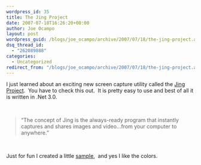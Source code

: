 ```yaml
---
wordpress_id: 35
title: The Jing Project
date: 2007-07-18T16:26:20+00:00
author: Joe Ocampo
layout: post
wordpress_guid: /blogs/joe_ocampo/archive/2007/07/18/the-jing-project.aspx
dsq_thread_id:
  - "262089888"
categories:
  - Uncategorized
redirect_from: "/blogs/joe_ocampo/archive/2007/07/18/the-jing-project.aspx/"
---
```

I just learned about an exciting new screen capture utility called the <a href="http://www.jingproject.com/" target="_blank">Jing Project</a>.&nbsp; You have to check this out.&nbsp; It is pretty easy to use and best of all it is written in .Net 3.0.

&nbsp;

> &#8220;The concept of Jing is the always-ready program that instantly captures and shares images and video…from your computer to anywhere.&#8221;

&nbsp;

Just for fun I created a little <a href="http://www.screencast.com/t/PuZiHKLJ_n" target="_blank">sample</a>,&nbsp; and yes I like the colors.